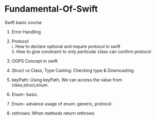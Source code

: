 # Fundamental-Of-Swift
Swift basic course

1. Error Handling 
2. Protocol  
  i. How to declare optional and require protocol in swift  
  ii. How to give constraint to only particular class can confirm protocol 
  
3. OOPS Concept in swift

4. Struct vs Class, Type Casting: Checking type & Downcasting

5. keyPath: Using keyPath, We can access the value from class,struct,enum.

6. Enum- basic.

7. Enum- advance usage of enum: generic, protocol

8. rethrows: When methods return rethrows
  
